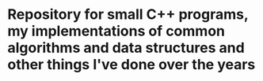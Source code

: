 # Repository for small C++ programs, my implementations of common algorithms and data structures and other things I've done over the years
